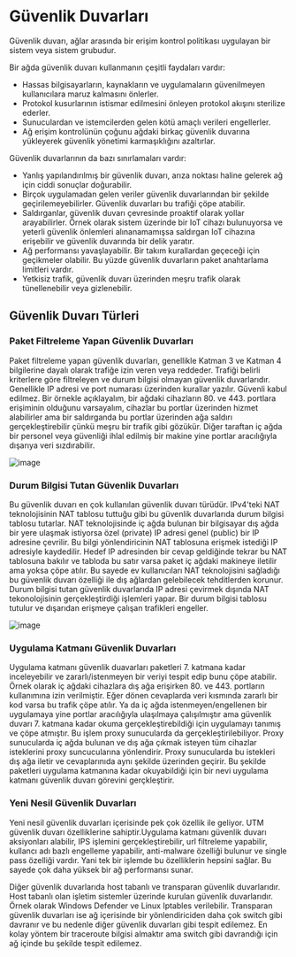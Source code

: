 # Güvenlik Duvarları

Güvenlik duvarı, ağlar arasında bir erişim kontrol politikası uygulayan bir sistem veya sistem grubudur.

Bir ağda güvenlik duvarı kullanmanın çeşitli faydaları vardır:

- Hassas bilgisayarların, kaynakların ve uygulamaların güvenilmeyen kullanıcılara maruz kalmasını önlerler.
- Protokol kusurlarının istismar edilmesini önleyen protokol akışını sterilize ederler.
- Sunuculardan ve istemcilerden gelen kötü amaçlı verileri engellerler.
- Ağ erişim kontrolünün çoğunu ağdaki birkaç güvenlik duvarına yükleyerek güvenlik yönetimi karmaşıklığını azaltırlar.

Güvenlik duvarlarının da bazı sınırlamaları vardır:

- Yanlış yapılandırılmış bir güvenlik duvarı, arıza noktası haline gelerek ağ için ciddi sonuçlar doğurabilir.
- Birçok uygulamadan gelen veriler güvenlik duvarlarından bir şekilde geçirilemeyebilirler. Güvenlik duvarları bu trafiği çöpe atabilir.
- Saldırganlar, güvenlik duvarı çevresinde proaktif olarak yollar arayabilirler. Örnek olarak sistem üzerinde bir IoT cihazı bulunuyorsa ve yeterli güvenlik önlemleri alınanamamışsa saldırgan IoT cihazına erişebilir ve güvenlik duvarında bir delik yaratır.
- Ağ performansı yavaşlayabilir. Bir takım kurallardan geçeceği için geçikmeler olabilir. Bu yüzde güvenlik duvarların paket anahtarlama limitleri vardır. 
- Yetkisiz trafik, güvenlik duvarı üzerinden meşru trafik olarak tünellenebilir veya gizlenebilir. 

## Güvenlik Duvarı Türleri
### Paket Filtreleme Yapan Güvenlik Duvarları

Paket filtreleme yapan güvenlik duvarları, genellikle Katman 3 ve Katman 4 bilgilerine dayalı olarak trafiğe izin veren veya reddeder. Trafiği belirli kriterlere göre filtreleyen ve durum bilgisi olmayan güvenlik duvarlarıdır. Genellikle IP adresi ve port numarası üzerinden kurallar yazılır. Güvenli kabul edilmez. Bir örnekle açıklayalım, bir ağdaki cihazların 80. ve 443. portlara erişiminin olduğunu varsayalım, cihazlar bu portlar üzerinden hizmet alabilirler ama bir saldırganda bu portlar üzerinden ağa saldırı gerçekleştirebilir çünkü meşru bir trafik gibi gözükür. Diğer taraftan iç ağda bir personel veya güvenliği ihlal edilmiş bir makine yine portlar aracılığıyla dışarıya veri sızdırabilir.

![image](https://user-images.githubusercontent.com/70758694/159573095-c7753dad-1a69-459f-9ba4-0241001cb043.png)

### Durum Bilgisi Tutan Güvenlik Duvarları

Bu güvenlik duvarı en çok kullanılan güvenlik duvarı türüdür. IPv4'teki NAT teknolojisinin NAT tablosu tuttuğu gibi bu güvenlik duvarlarıda durum bilgisi tablosu tutarlar. NAT teknolojisinde iç ağda bulunan bir bilgisayar dış ağda bir yere ulaşmak istiyorsa özel (private) IP adresi genel (public) bir IP adresine çevrilir. Bu bilgi yönlendiricinin NAT tablosuna erişmek istediği IP adresiyle kaydedilir. Hedef IP adresinden bir cevap geldiğinde tekrar bu NAT tablosuna bakılır ve tabloda bu satır varsa paket iç ağdaki makineye iletilir ama yoksa çöpe atılır. Bu sayede ev kullanıcıları NAT teknolojisini sağladığı bu güvenlik duvarı özelliği ile dış ağlardan gelebilecek tehditlerden korunur. Durum bilgisi tutan güvenlik duvarlarıda IP adresi çevirmek dışında NAT tekonolojisinin gerçekleştirdiği işlemleri yapar. Bir durum bilgisi tablosu tutulur ve dışarıdan erişmeye çalışan trafikleri engeller.

![image](https://user-images.githubusercontent.com/70758694/159575867-1a0c2f0c-e0ed-405e-8ed4-ac5315c0df0c.png)

### Uygulama Katmanı Güvenlik Duvarları

Uygulama katmanı güvenlik duavarları paketleri 7. katmana kadar inceleyebilir ve zararlı/istenmeyen bir veriyi tespit edip bunu çöpe atabilir. Örnek olarak iç ağdaki cihazlara dış ağa erişirken 80. ve 443. portların kullanımına izin verilmiştir. Eğer dönen cevaplarda veri kısmında zararlı bir kod varsa bu trafik çöpe atılır. Ya da iç ağda istenmeyen/engellenen bir uygulamaya yine portlar aracılığıyla ulaşılmaya çalışılmıştır ama güvenlik duvarı 7. katmana kadar okuma gerçekleştirebildiği için uygulamayı tanımış ve çöpe atmıştır. Bu işlem proxy sunucularda da gerçekleştirilebiliyor. Proxy sunucularda iç ağda bulunan ve dış ağa çıkmak isteyen tüm cihazlar isteklerini proxy suncucularına yönlendirir. Proxy sunucularda bu istekleri dış ağa iletir ve cevaplarınıda aynı şekilde üzerinden geçirir. Bu şekilde paketleri uygulama katmanına kadar okuyabildiği için bir nevi uygulama katmanı güvenlik duvarı görevini gerçkleştirir.

### Yeni Nesil Güvenlik Duvarları

Yeni nesil güvenlik duvarları içerisinde pek çok özellik ile geliyor. UTM güvenlik duvarı özelliklerine sahiptir.Uygulama katmanı güvenlik duvarı aksiyonları alabilir, IPS işlemini gerçekleştirebilir, url filtreleme yapabilir, kullancı adı bazlı engelleme yapabilir, anti-malware özelliği bulunur ve single pass özelliği vardır. Yani tek bir işlemde bu özelliklerin hepsini sağlar. Bu sayede çok daha yüksek bir ağ performansı sunar.

Diğer güvenlik duvarlarıda host tabanlı ve transparan güvenlik duvarlarıdır. Host tabanlı olan işletim sistemler üzerinde kurulan güvenlik duvarlarıdır. Örnek olarak Windows Defender ve Linux Iptables verilebilir. Transparan güvenlik duvarları ise ağ içerisinde bir yönlendiriciden daha çok switch gibi davranır ve bu nedenle diğer güvenlik duvarları gibi tespit edilemez. En kolay yöntem bir traceroute bilgisi almaktır ama switch gibi davrandığı için ağ içinde bu şekilde tespit edilemez. 


